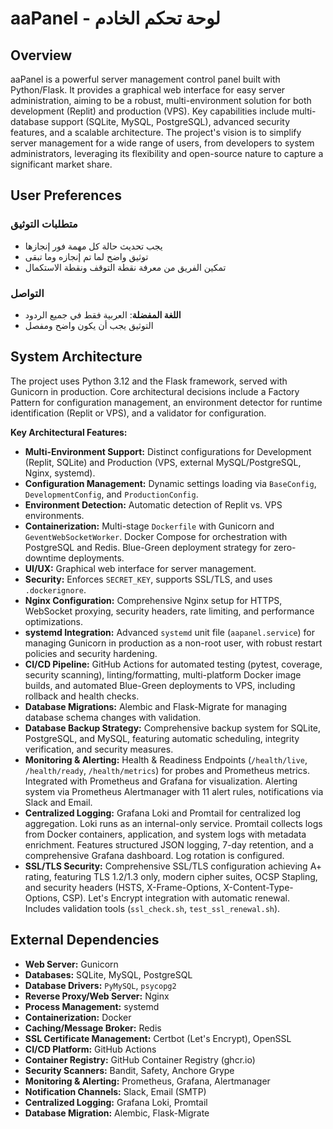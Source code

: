 # aaPanel - لوحة تحكم الخادم

## Overview
aaPanel is a powerful server management control panel built with Python/Flask. It provides a graphical web interface for easy server administration, aiming to be a robust, multi-environment solution for both development (Replit) and production (VPS). Key capabilities include multi-database support (SQLite, MySQL, PostgreSQL), advanced security features, and a scalable architecture. The project's vision is to simplify server management for a wide range of users, from developers to system administrators, leveraging its flexibility and open-source nature to capture a significant market share.

## User Preferences
### متطلبات التوثيق
- يجب تحديث حالة كل مهمة فور إنجازها
- توثيق واضح لما تم إنجازه وما تبقى
- تمكين الفريق من معرفة نقطة التوقف ونقطة الاستكمال

### التواصل
- **اللغة المفضلة**: العربية فقط في جميع الردود
- التوثيق يجب أن يكون واضح ومفصل

## System Architecture
The project uses Python 3.12 and the Flask framework, served with Gunicorn in production. Core architectural decisions include a Factory Pattern for configuration management, an environment detector for runtime identification (Replit or VPS), and a validator for configuration.

**Key Architectural Features:**
-   **Multi-Environment Support:** Distinct configurations for Development (Replit, SQLite) and Production (VPS, external MySQL/PostgreSQL, Nginx, systemd).
-   **Configuration Management:** Dynamic settings loading via `BaseConfig`, `DevelopmentConfig`, and `ProductionConfig`.
-   **Environment Detection:** Automatic detection of Replit vs. VPS environments.
-   **Containerization:** Multi-stage `Dockerfile` with Gunicorn and `GeventWebSocketWorker`. Docker Compose for orchestration with PostgreSQL and Redis. Blue-Green deployment strategy for zero-downtime deployments.
-   **UI/UX:** Graphical web interface for server management.
-   **Security:** Enforces `SECRET_KEY`, supports SSL/TLS, and uses `.dockerignore`.
-   **Nginx Configuration:** Comprehensive Nginx setup for HTTPS, WebSocket proxying, security headers, rate limiting, and performance optimizations.
-   **systemd Integration:** Advanced `systemd` unit file (`aapanel.service`) for managing Gunicorn in production as a non-root user, with robust restart policies and security hardening.
-   **CI/CD Pipeline:** GitHub Actions for automated testing (pytest, coverage, security scanning), linting/formatting, multi-platform Docker image builds, and automated Blue-Green deployments to VPS, including rollback and health checks.
-   **Database Migrations:** Alembic and Flask-Migrate for managing database schema changes with validation.
-   **Database Backup Strategy:** Comprehensive backup system for SQLite, PostgreSQL, and MySQL, featuring automatic scheduling, integrity verification, and security measures.
-   **Monitoring & Alerting:** Health & Readiness Endpoints (`/health/live`, `/health/ready`, `/health/metrics`) for probes and Prometheus metrics. Integrated with Prometheus and Grafana for visualization. Alerting system via Prometheus Alertmanager with 11 alert rules, notifications via Slack and Email.
-   **Centralized Logging:** Grafana Loki and Promtail for centralized log aggregation. Loki runs as an internal-only service. Promtail collects logs from Docker containers, application, and system logs with metadata enrichment. Features structured JSON logging, 7-day retention, and a comprehensive Grafana dashboard. Log rotation is configured.
-   **SSL/TLS Security:** Comprehensive SSL/TLS configuration achieving A+ rating, featuring TLS 1.2/1.3 only, modern cipher suites, OCSP Stapling, and security headers (HSTS, X-Frame-Options, X-Content-Type-Options, CSP). Let's Encrypt integration with automatic renewal. Includes validation tools (`ssl_check.sh`, `test_ssl_renewal.sh`).

## External Dependencies
-   **Web Server:** Gunicorn
-   **Databases:** SQLite, MySQL, PostgreSQL
-   **Database Drivers:** `PyMySQL`, `psycopg2`
-   **Reverse Proxy/Web Server:** Nginx
-   **Process Management:** systemd
-   **Containerization:** Docker
-   **Caching/Message Broker:** Redis
-   **SSL Certificate Management:** Certbot (Let's Encrypt), OpenSSL
-   **CI/CD Platform:** GitHub Actions
-   **Container Registry:** GitHub Container Registry (ghcr.io)
-   **Security Scanners:** Bandit, Safety, Anchore Grype
-   **Monitoring & Alerting:** Prometheus, Grafana, Alertmanager
-   **Notification Channels:** Slack, Email (SMTP)
-   **Centralized Logging:** Grafana Loki, Promtail
-   **Database Migration:** Alembic, Flask-Migrate